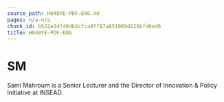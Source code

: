 ```yaml
---
source_path: H040YE-PDF-ENG.md
pages: n/a-n/a
chunk_id: b522e34f49db2cfca0ff87a851969d226bfd6e46
title: H040YE-PDF-ENG
---
```

# SM

Sami Mahroum is a Senior Lecturer and the Director of Innovation & Policy Initiative at INSEAD.
